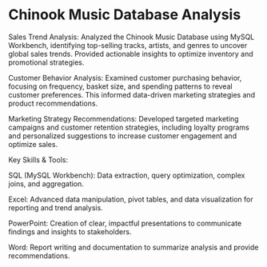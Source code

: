 #  Chinook Music Database Analysis

Sales Trend Analysis: Analyzed the Chinook Music Database using MySQL Workbench, identifying top-selling tracks, artists, and genres to uncover global sales trends. Provided actionable insights to optimize inventory and promotional strategies.

Customer Behavior Analysis: Examined customer purchasing behavior, focusing on frequency, basket size, and spending patterns to reveal customer preferences. This informed data-driven marketing strategies and product recommendations.

Marketing Strategy Recommendations: Developed targeted marketing campaigns and customer retention strategies, including loyalty programs and personalized suggestions to increase customer engagement and optimize sales.

Key Skills & Tools:

SQL (MySQL Workbench): Data extraction, query optimization, complex joins, and aggregation.

Excel: Advanced data manipulation, pivot tables, and data visualization for reporting and trend analysis.

PowerPoint: Creation of clear, impactful presentations to communicate findings and insights to stakeholders.

Word: Report writing and documentation to summarize analysis and provide recommendations.
